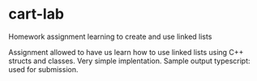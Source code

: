 # cart-lab
Homework assignment learning to create and use linked lists

Assignment allowed to have us learn how to use linked lists using C++ structs and classes.
Very simple implentation.
Sample output typescript: used for submission. 
